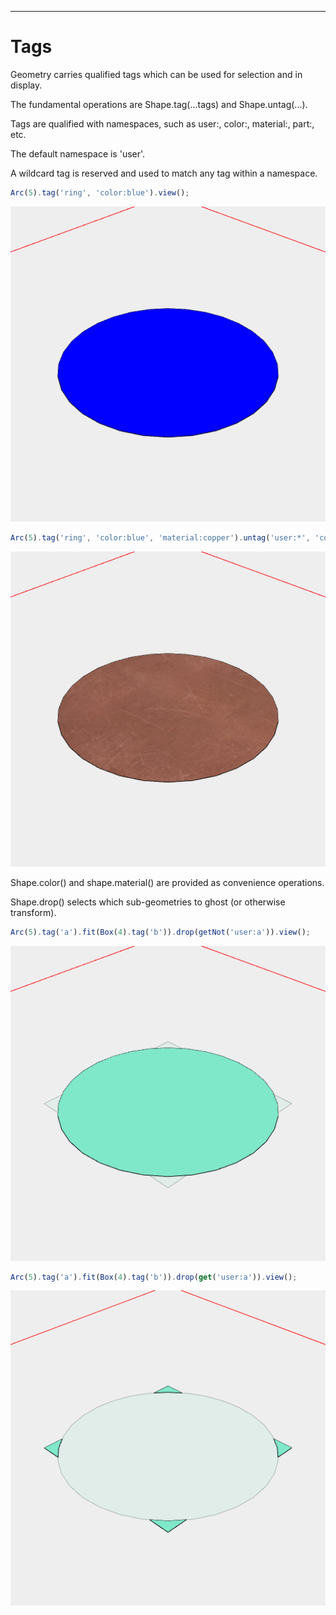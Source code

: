 ---
# Tags

Geometry carries qualified tags which can be used for selection and in display.

The fundamental operations are Shape.tag(...tags) and Shape.untag(...).

Tags are qualified with namespaces, such as user:, color:, material:, part:, etc.

The default namespace is 'user'.

A wildcard tag is reserved and used to match any tag within a namespace.

```JavaScript
Arc(5).tag('ring', 'color:blue').view();
```

![Image](tags.md.$3.png)

```JavaScript
Arc(5).tag('ring', 'color:blue', 'material:copper').untag('user:*', 'color:blue').view();
```

![Image](tags.md.$4.png)

Shape.color() and shape.material() are provided as convenience operations.

Shape.drop() selects which sub-geometries to ghost (or otherwise transform).

```JavaScript
Arc(5).tag('a').fit(Box(4).tag('b')).drop(getNot('user:a')).view();
```

![Image](tags.md.$7.png)

```JavaScript
Arc(5).tag('a').fit(Box(4).tag('b')).drop(get('user:a')).view();
```

![Image](tags.md.$8.png)

